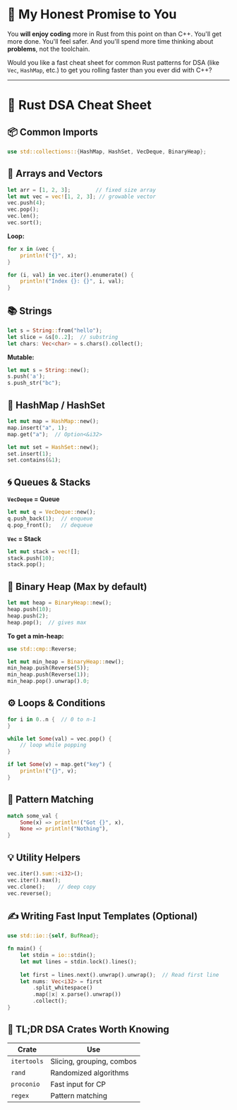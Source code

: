 # 🧠 My Honest Promise to You

You **will enjoy coding** more in Rust from this point on than C++. You'll get more done. You'll feel safer. And you'll spend more time thinking about **problems**, not the toolchain.

Would you like a fast cheat sheet for common Rust patterns for DSA (like `Vec`, `HashMap`, etc.) to get you rolling faster than you ever did with C++?

---

# 🧠 Rust DSA Cheat Sheet

## 📦 Common Imports

```rust
use std::collections::{HashMap, HashSet, VecDeque, BinaryHeap};
```

## 🧰 Arrays and Vectors

```rust
let arr = [1, 2, 3];        // fixed size array
let mut vec = vec![1, 2, 3]; // growable vector
vec.push(4);
vec.pop();
vec.len();
vec.sort();
```

**Loop:**

```rust
for x in &vec {
    println!("{}", x);
}

for (i, val) in vec.iter().enumerate() {
    println!("Index {}: {}", i, val);
}
```

## 📚 Strings

```rust
let s = String::from("hello");
let slice = &s[0..2];  // substring
let chars: Vec<char> = s.chars().collect();
```

**Mutable:**

```rust
let mut s = String::new();
s.push('a');
s.push_str("bc");
```

## 🧮 HashMap / HashSet

```rust
let mut map = HashMap::new();
map.insert("a", 1);
map.get("a");  // Option<&i32>

let mut set = HashSet::new();
set.insert(1);
set.contains(&1);
```

## 🌀 Queues & Stacks

**`VecDeque` = Queue**

```rust
let mut q = VecDeque::new();
q.push_back(1);  // enqueue
q.pop_front();   // dequeue
```

**`Vec` = Stack**

```rust
let mut stack = vec![];
stack.push(10);
stack.pop();
```

## 🔢 Binary Heap (Max by default)

```rust
let mut heap = BinaryHeap::new();
heap.push(10);
heap.push(2);
heap.pop();  // gives max
```

**To get a min-heap:**

```rust
use std::cmp::Reverse;

let mut min_heap = BinaryHeap::new();
min_heap.push(Reverse(5));
min_heap.push(Reverse(1));
min_heap.pop().unwrap().0;
```

## ⚙️ Loops & Conditions

```rust
for i in 0..n {  // 0 to n-1
}

while let Some(val) = vec.pop() {
    // loop while popping
}

if let Some(v) = map.get("key") {
    println!("{}", v);
}
```

## 📎 Pattern Matching

```rust
match some_val {
    Some(x) => println!("Got {}", x),
    None => println!("Nothing"),
}
```

## 💡 Utility Helpers

```rust
vec.iter().sum::<i32>();
vec.iter().max();
vec.clone();    // deep copy
vec.reverse();
```

## ✍️ Writing Fast Input Templates (Optional)

```rust
use std::io::{self, BufRead};

fn main() {
    let stdin = io::stdin();
    let mut lines = stdin.lock().lines();
    
    let first = lines.next().unwrap().unwrap();  // Read first line
    let nums: Vec<i32> = first
        .split_whitespace()
        .map(|x| x.parse().unwrap())
        .collect();
}
```

## 🏁 TL;DR DSA Crates Worth Knowing

| Crate | Use |
|-------|-----|
| `itertools` | Slicing, grouping, combos |
| `rand` | Randomized algorithms |
| `proconio` | Fast input for CP |
| `regex` | Pattern matching |